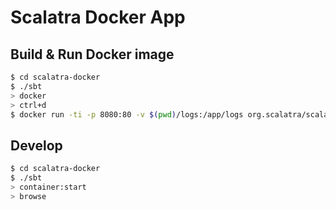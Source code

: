 # Scalatra Docker App #

## Build & Run Docker image ##

```sh
$ cd scalatra-docker
$ ./sbt
> docker
> ctrl+d
$ docker run -ti -p 8080:80 -v $(pwd)/logs:/app/logs org.scalatra/scalatra-docker-app
```

## Develop ##

```sh
$ cd scalatra-docker
$ ./sbt
> container:start
> browse
```
